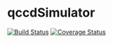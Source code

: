 # qccdSimulator

[![Build Status](https://travis-ci.com/TartuQC/qccdSimulator.svg?branch=master)](https://travis-ci.com/TartuQC/qccdSimulator)
[![Coverage Status](https://coveralls.io/repos/github/TartuQC/qccdSimulator/badge.svg?branch=develop)](https://coveralls.io/github/TartuQC/qccdSimulator?branch=master)
